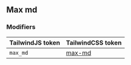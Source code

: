 ## Max md


### Modifiers

| TailwindJS token | TailwindCSS token |
| ----- | ----- |
| `max_md` | [max-md](https://tailwindcss.com/docs/hover-focus-and-other-states#responsive-breakpoints) |